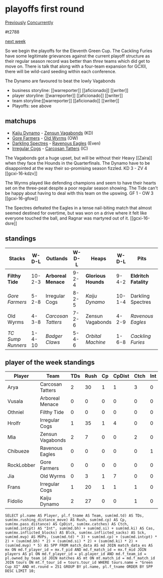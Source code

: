 # playoffs first round

[Previously](week15)
[Concurrently](../ogiii/week11)

#t2788

[next week](week17-divfinals)

So we begin the playoffs for the Eleventh Green Cup. The Cackling Furies have some legitimate grievances against the current playoff structure as their regular season record was better than *three* teams which did get to move on. There is talk that along with a four-team expansion for GCXII, there will be wild-card seeding within each conference.



The Dynamo are favoured to beat the lowly Vagabonds

* business storyline: [[warreporter]] [[aficionado]] [[writer]]
* player storyline: [[warreporter]] [[aficionado]] [[writer]]
* team storyline:[[warreporter]] [[aficionado]] [[writer]]
* Playoffs: see above


## matchups


* [Kaiju Dynamo](../../teams/kaijudynamo) - [Zensun Vagabonds](../../teams/zensunvagabonds) (KD)
* [Gore Farmers](../../teams/gorefarmers) - [Old Wyrms](../../teams/oldwyrms) (OW)
* [Darkling Spectres](../../teams/darklingspectres) - [Ravenous Eagles](../../teams/ravenouseagles) (Even)
* [Irregular Cogs](../../teams/irregularcogs) - [Carcosan Tatters](../../teams/carcosantatters) (IC)

The Vagabonds got a huge upset, but will be without their Heavy [[Zaira]] when they face the Hounds in the Quarterfinals. The Dynamo have to be disappointed at the way their so-promising season fizzled. KD 3 - ZV 4 [[gcxi-16-kdzv]]

The Wyrms played like defending champions and seem to have their hearts set on the three-peat despite a poor regular season showing. The Tide can't be happy about having to deal with this team on the upswing. GF 1 - OW 3 [[gcxi-16-gfow]]

The Spectres defeated the Eagles in a tense nail-biting match that almost seemed destined for overtime, but was won on a drive where it felt like everyone touched the ball, and Ragnar was martyred out of it. [[gcxi-16-dsre]]

## standings

| Stacks | W-D-L | Outlands | W-D-L | Heaps | W-D-L | Pits | W-D-L |
|-------|-----|--|--|------|------|--|--|
| **Filthy Tide** | 10-2-3 | **Arboreal Menace** | 9-2-4 | **Glorious Hounds** | 9-4-2 | **Eldritch Fatality** | 11-0-4 |
| *Gore Farmers* | 5-2-8 | Irregular Cogs | 8-2-5 | *Kaiju Dynamo* | 10-1-4 | Darkling Spectres | 7-1-7 |
| Old Wyrms | 4-3-8 | *Carcosan Tatters* | 7-2-6 | Zensun Vagabonds | 4-2-9 | *Ravenous Eagles* | 5-3-7 |
| *TC Sump Runners* | 1-4-10 | *Badger Claws* | 5-4-6 | *Orbital Machine* | 1-6-8 | *Cackling Furies* | 5-2-8 |


## player of the week standings

| Player    | Team              | TDs  | Rush | Cp   | CpDist | Ctch | Int  | Cas  | Blck | Sck  | MVP  | SPP  |
|-----------|-------------------|------|------|------|--------|------|------|------|------|------|------|------|
| Arya       | Carcosan Tatters |    2 |   30 |    1 |      1 |    3 |    0 |    0 |    1 |    0 |    1 |   12 |
| Vusala     | Arboreal Menace  |    0 |    0 |    0 |      0 |    0 |    0 |    0 |    0 |    0 |    2 |   10 |
| Othniel    | Filthy Tide      |    0 |    0 |    0 |      0 |    0 |    0 |    0 |    0 |    0 |    2 |   10 |
| Hrolfr     | Irregular Cogs   |    1 |   35 |    1 |      4 |    0 |    0 |    0 |    2 |    0 |    1 |    9 |
| Mia        | Zensun Vagabonds |    2 |    7 |    0 |      0 |    2 |    0 |    1 |    6 |    0 |    0 |    8 |
| Chibueze   | Ravenous Eagles  |    0 |    0 |    0 |      0 |    0 |    1 |    0 |    5 |    1 |    1 |    7 |
| RockLobber | Gore Farmers     |    0 |    0 |    0 |      0 |    0 |    0 |    1 |   10 |    0 |    1 |    7 |
| Jia        | Old Wyrms        |    0 |    3 |    1 |      7 |    0 |    0 |    0 |    0 |    0 |    1 |    6 |
| Frans      | Irregular Cogs   |    1 |   20 |    1 |      1 |    1 |    0 |    1 |    3 |    0 |    0 |    6 |
| Fidolio    | Kaiju Dynamo     |    2 |   27 |    0 |      0 |    1 |    0 |    0 |    0 |    0 |    0 |    6 |


```
SELECT pl.name AS Player, pl.f_tname AS Team, sum(md.td) AS TDs, sum(mx.rushing_distance_move) AS Rush, sum(md.cp) AS Cp,	sum(mx.pass_distance) AS CpDist, sum(mx.catches) AS Ctch, sum(md.intcpt) AS "Int", sum(md.bh) + sum(md.si) + sum(md.ki) AS Cas, sum(mx.inflicted_blocks) AS Blck, sum(mx.inflicted_sacks) AS Sck, sum(md.mvp) AS MVPs, (sum(md.td) * 3) + sum(md.cp) + (sum(md.intcpt) * 2) + (sum(md.bh) * 2) + (sum(md.si) * 2) + (sum(md.ki) * 2) + (sum(md.mvp) * 5) AS SPP FROM match_data AS md JOIN match_data_es AS mx ON md.f_player_id = mx.f_pid AND md.f_match_id = mx.f_mid JOIN players AS pl ON md.f_player_id = pl.player_id AND md.f_team_id = pl.owned_by_team_id JOIN matches AS mt ON mt.match_id = md.f_match_id JOIN tours ON mt.f_tour_id = tours.tour_id WHERE tours.name = "Green Cup XI" AND mt.round = 251 GROUP BY pl.name, pl.f_tname ORDER BY SPP DESC LIMIT 10;
```
